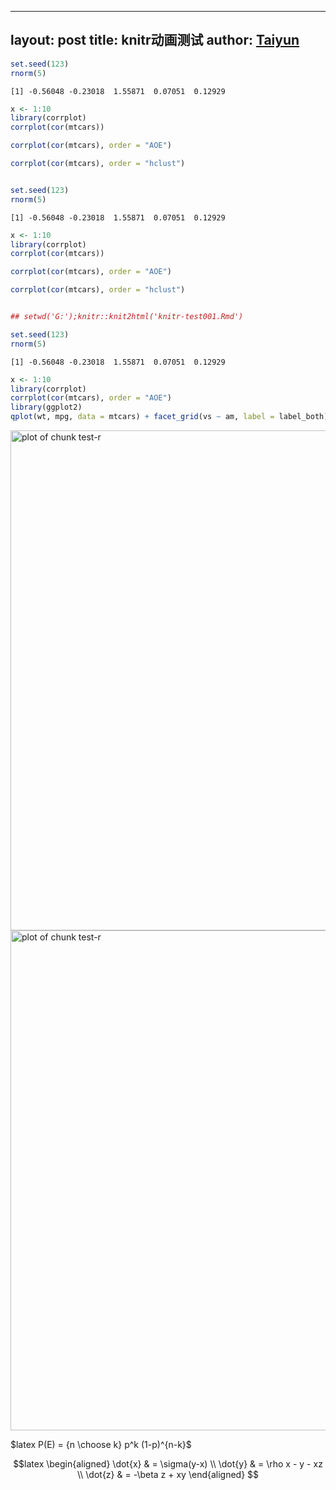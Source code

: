 



---
layout: post
title: knitr动画测试
author: <a href="http://taiyun.github.com/">Taiyun</a>
---



```r
set.seed(123)
rnorm(5)
```

```
[1] -0.56048 -0.23018  1.55871  0.07051  0.12929
```

```r
x <- 1:10
library(corrplot)
corrplot(cor(mtcars))
```

```r
corrplot(cor(mtcars), order = "AOE")
```

```r
corrplot(cor(mtcars), order = "hclust")
```


<div class="scianimator"><div id="test_r2swf" style="display: inline-block;"></div></div>
<script type="text/javascript">
  (function($) {
    $(document).ready(function() {
      $("#test_r2swf").scianimator({
          "images": ["http://taiyun.github.com/blog/pic/test-r2swf1.svg", "http://taiyun.github.com/blog/pic/test-r2swf2.svg", "http://taiyun.github.com/blog/pic/test-r2swf3.svg"],
          "delay": 1000,
          "controls": ["first", "previous", "play", "next", "last", "loop", "speed"],
      });
      $("#test_r2swf").scianimator("play");
    });
  })(jQuery);
</script>





```r
set.seed(123)
rnorm(5)
```

```
[1] -0.56048 -0.23018  1.55871  0.07051  0.12929
```

```r
x <- 1:10
library(corrplot)
corrplot(cor(mtcars))
```

```r
corrplot(cor(mtcars), order = "AOE")
```

```r
corrplot(cor(mtcars), order = "hclust")
```


<div class="scianimator"><div id="test_r2" style="display: inline-block;"></div></div>
<script type="text/javascript">
  (function($) {
    $(document).ready(function() {
      $("#test_r2").scianimator({
          "images": ["http://taiyun.github.com/blog/pic/test-r21.svg", "http://taiyun.github.com/blog/pic/test-r22.svg", "http://taiyun.github.com/blog/pic/test-r23.svg"],
          "delay": 1000,
          "controls": ["first", "previous", "play", "next", "last", "loop", "speed"],
      });
      $("#test_r2").scianimator("play");
    });
  })(jQuery);
</script>

```r
## setwd('G:');knitr::knit2html('knitr-test001.Rmd')
```





```r
set.seed(123)
rnorm(5)
```

```
[1] -0.56048 -0.23018  1.55871  0.07051  0.12929
```

```r
x <- 1:10
library(corrplot)
corrplot(cor(mtcars), order = "AOE")
library(ggplot2)
qplot(wt, mpg, data = mtcars) + facet_grid(vs ~ am, label = label_both)
```

<img src="http://taiyun.github.com/blog/pic/test-r1.svg" width="800px" height="800px"  alt="plot of chunk test-r" title="plot of chunk test-r" /> <img src="http://taiyun.github.com/blog/pic/test-r2.svg" width="800px" height="800px"  alt="plot of chunk test-r" title="plot of chunk test-r" /> 





$latex P(E) = {n \choose k} p^k (1-p)^{n-k}$

$$latex
  \begin{aligned}
  \dot{x} & = \sigma(y-x) \\
  \dot{y} & = \rho x - y - xz \\
  \dot{z} & = -\beta z + xy
  \end{aligned}
$$

